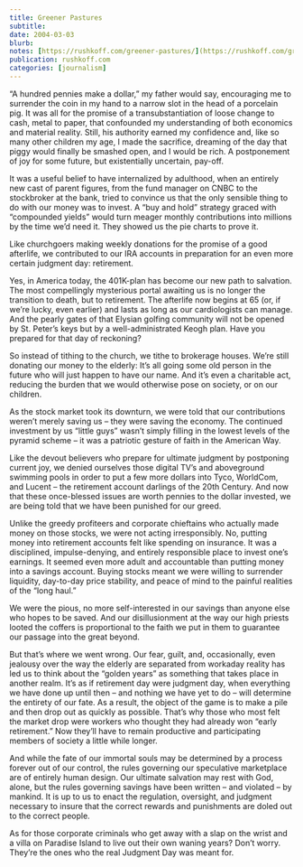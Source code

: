 ```yaml
---
title: Greener Pastures
subtitle: 
date: 2004-03-03
blurb: 
notes: [https://rushkoff.com/greener-pastures/](https://rushkoff.com/greener-pastures/ "https://rushkoff.com/greener-pastures/")
publication: rushkoff.com
categories: [journalism]
---
```


“A hundred pennies make a dollar,” my father would say, encouraging me to surrender the coin in my hand to a narrow slot in the head of a porcelain pig. It was all for the promise of a transubstantiation of loose change to cash, metal to paper, that confounded my understanding of both economics and material reality. Still, his authority earned my confidence and, like so many other children my age, I made the sacrifice, dreaming of the day that piggy would finally be smashed open, and I would be rich. A postponement of joy for some future, but existentially uncertain, pay-off.

It was a useful belief to have internalized by adulthood, when an entirely new cast of parent figures, from the fund manager on CNBC to the stockbroker at the bank, tried to convince us that the only sensible thing to do with our money was to invest. A “buy and hold” strategy graced with “compounded yields” would turn meager monthly contributions into millions by the time we’d need it. They showed us the pie charts to prove it.

Like churchgoers making weekly donations for the promise of a good afterlife, we contributed to our IRA accounts in preparation for an even more certain judgment day: retirement.

Yes, in America today, the 401K-plan has become our new path to salvation. The most compellingly mysterious portal awaiting us is no longer the transition to death, but to retirement. The afterlife now begins at 65 (or, if we’re lucky, even earlier) and lasts as long as our cardiologists can manage. And the pearly gates of that Elysian golfing community will not be opened by St. Peter’s keys but by a well-administrated Keogh plan. Have you prepared for that day of reckoning?

So instead of tithing to the church, we tithe to brokerage houses. We’re still donating our money to the elderly: It’s all going some old person in the future who will just happen to have our name. And it’s even a charitable act, reducing the burden that we would otherwise pose on society, or on our children.

As the stock market took its downturn, we were told that our contributions weren’t merely saving us – they were saving the economy. The continued investment by us “little guys” wasn’t simply filling in the lowest levels of the pyramid scheme – it was a patriotic gesture of faith in the American Way.

Like the devout believers who prepare for ultimate judgment by postponing current joy, we denied ourselves those digital TV’s and aboveground swimming pools in order to put a few more dollars into Tyco, WorldCom, and Lucent – the retirement account darlings of the 20th Century. And now that these once-blessed issues are worth pennies to the dollar invested, we are being told that we have been punished for our greed.

Unlike the greedy profiteers and corporate chieftains who actually made money on those stocks, we were not acting irresponsibly. No, putting money into retirement accounts felt like spending on insurance. It was a disciplined, impulse-denying, and entirely responsible place to invest one’s earnings. It seemed even more adult and accountable than putting money into a savings account. Buying stocks meant we were willing to surrender liquidity, day-to-day price stability, and peace of mind to the painful realities of the “long haul.”

We were the pious, no more self-interested in our savings than anyone else who hopes to be saved. And our disillusionment at the way our high priests looted the coffers is proportional to the faith we put in them to guarantee our passage into the great beyond.

But that’s where we went wrong. Our fear, guilt, and, occasionally, even jealousy over the way the elderly are separated from workaday reality has led us to think about the “golden years” as something that takes place in another realm. It’s as if retirement day were judgment day, when everything we have done up until then – and nothing we have yet to do – will determine the entirety of our fate. As a result, the object of the game is to make a pile and then drop out as quickly as possible. That’s why those who most felt the market drop were workers who thought they had already won “early retirement.” Now they’ll have to remain productive and participating members of society a little while longer.

And while the fate of our immortal souls may be determined by a process forever out of our control, the rules governing our speculative marketplace are of entirely human design. Our ultimate salvation may rest with God, alone, but the rules governing savings have been written – and violated – by mankind. It is up to us to enact the regulation, oversight, and judgment necessary to insure that the correct rewards and punishments are doled out to the correct people.

As for those corporate criminals who get away with a slap on the wrist and a villa on Paradise Island to live out their own waning years? Don’t worry. They’re the ones who the real Judgment Day was meant for.
